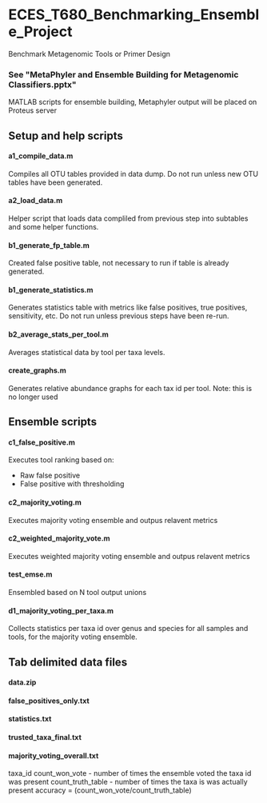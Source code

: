 # ECES_T680_Benchmarking_Ensemble_Project
Benchmark Metagenomic Tools or Primer Design

### See "MetaPhyler and Ensemble Building for Metagenomic Classifiers.pptx"

MATLAB scripts for ensemble building,
Metaphyler output will be placed on Proteus server

## Setup and help scripts
#### a1_compile_data.m
Compiles all OTU tables provided in data dump. Do not run unless new OTU tables have been generated.

#### a2_load_data.m
Helper script that loads data compliled from previous step into subtables and some helper functions.

#### b1_generate_fp_table.m
Created false positive table, not necessary to run if table is already generated.

#### b1_generate_statistics.m
Generates statistics table with metrics like false positives, true positives, sensitivity, etc. Do not run unless previous steps have been re-run.

#### b2_average_stats_per_tool.m
Averages statistical data by tool per taxa levels.

#### create_graphs.m
Generates relative abundance graphs for each tax id per tool. Note: this is no longer used

## Ensemble scripts
#### c1_false_positive.m
Executes tool ranking based on:
* Raw false positive
* False positive with thresholding

#### c2_majority_voting.m
Executes majority voting ensemble and outpus relavent metrics

#### c2_weighted_majority_vote.m
Executes weighted majority voting ensemble and outpus relavent metrics

#### test_emse.m
Ensembled based on N tool output unions

#### d1_majority_voting_per_taxa.m
Collects statistics per taxa id over genus and species for all samples and tools, for the majority voting ensemble.

## Tab delimited data files
#### data.zip
#### false_positives_only.txt
#### statistics.txt
#### trusted_taxa_final.txt
#### majority_voting_overall.txt
taxa_id
count_won_vote - number of times the ensemble voted the taxa id was present
count_truth_table - number of times the taxa is was actually present
accuracy = (count_won_vote/count_truth_table)
